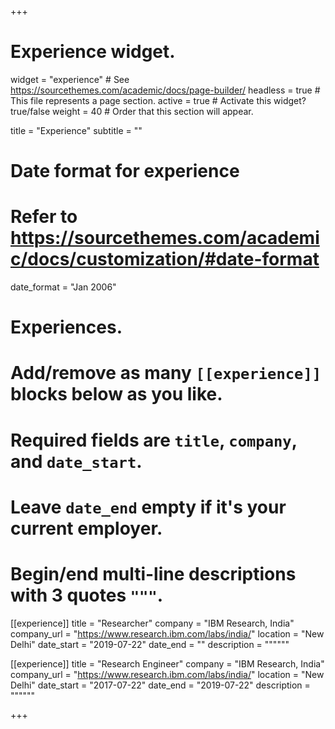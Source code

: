 +++
# Experience widget.
widget = "experience"  # See https://sourcethemes.com/academic/docs/page-builder/
headless = true  # This file represents a page section.
active = true  # Activate this widget? true/false
weight = 40  # Order that this section will appear.

title = "Experience"
subtitle = ""

# Date format for experience
#   Refer to https://sourcethemes.com/academic/docs/customization/#date-format
date_format = "Jan 2006"

# Experiences.
#   Add/remove as many `[[experience]]` blocks below as you like.
#   Required fields are `title`, `company`, and `date_start`.
#   Leave `date_end` empty if it's your current employer.
#   Begin/end multi-line descriptions with 3 quotes `"""`.
[[experience]]
  title = "Researcher"
  company = "IBM Research, India"
  company_url = "https://www.research.ibm.com/labs/india/"
  location = "New Delhi"
  date_start = "2019-07-22"
  date_end = ""
  description = """"""

[[experience]]
  title = "Research Engineer"
  company = "IBM Research, India"
  company_url = "https://www.research.ibm.com/labs/india/"
  location = "New Delhi"
  date_start = "2017-07-22"
  date_end = "2019-07-22"
  description = """"""

+++
